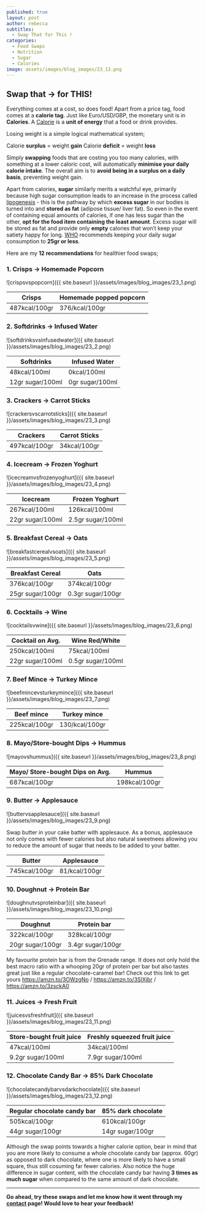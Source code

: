 ```yaml
---
published: true
layout: post
author: rebecca
subtitles:
  - Swap That for This !
categories:
  - Food Swaps
  - Nutrition
  - Sugar
  - Calories
image: assets/images/blog_images/23_13.png
---
```

## Swap that -> for THIS! 

Everything comes at a cost, so does food! Apart from a price tag, food comes at a **calorie tag**. Just like Euro/USD/GBP, the monetary unit is in **Calories**. A [Calorie](https://www.nhs.uk/live-well/healthy-weight/managing-your-weight/understanding-calories/) is a **unit of energy** that a food or drink provides. 

Losing weight is a simple logical mathematical system; 

Calorie **surplus** = weight **gain**
Calorie **deficit** = weight **loss**

Simply **swapping** foods that are costing you too many calories, with something at a lower caloric cost, will automatically **minimise your daily calorie intake**. The overall aim is to **avoid being in a surplus on a daily basis**, preventing weight gain. 

Apart from calories, **sugar** similarly merits a watchful eye, primarily because high sugar consumption leads to an increase in the process called [lipogenesis](https://www.sciencedirect.com/topics/agricultural-and-biological-sciences/lipogenesis) - this is the pathway by which **excess sugar** in our bodies is turned into and **stored as fat** (adipose tissue/ liver fat). So even in the event of containing equal amounts of calories, if one has less sugar than the other, **opt for the food item containing the least amount**. Excess sugar will be stored as fat and provide only **empty** calories that won’t keep your satiety happy for long. [WHO](https://www.who.int/news/item/04-03-2015-who-calls-on-countries-to-reduce-sugars-intake-among-adults-and-children#:~:text=A%20new%20WHO%20guideline%20recommends,would%20provide%20additional%20health%20benefits.) recommends keeping your daily sugar consumption to **25gr or less**. 

Here are my **12 recommendations** for healthier food swaps; 

### 1. Crisps -> Homemade Popcorn 
![crispsvspopcorn]({{ site.baseurl }}/assets/images/blog_images/23_1.png)

| Crisps      | Homemade popped popcorn |
| ----------- | ----------- |
| 487kcal/100gr      |   376/kcal/100gr |

### 2. Softdrinks -> Infused Water
![softdrinksvsinfusedwater]({{ site.baseurl }}/assets/images/blog_images/23_2.png)

| Softdrinks     | Infused Water |
| ----------- | ----------- |
| 48kcal/100ml      |   0kcal/100ml       |
| 12gr sugar/100ml   |   0gr sugar/100ml        |

### 3. Crackers -> Carrot Sticks
![crackersvscarrotsticks]({{ site.baseurl }}/assets/images/blog_images/23_3.png)

| Crackers     | Carrot Sticks |
| ----------- | ----------- |
| 497kcal/100gr      |  34kcal/100gr       |

### 4. Icecream -> Frozen Yoghurt 
![icecreamvsfrozenyoghurt]({{ site.baseurl }}/assets/images/blog_images/23_4.png)

| Icecream     | Frozen Yoghurt |
| ----------- | ----------- |
| 267kcal/100ml      |  126kcal/100ml       |
| 22gr sugar/100ml   |   2.5gr sugar/100ml        |

### 5. Breakfast Cereal -> Oats 
![breakfastcerealvsoats]({{ site.baseurl }}/assets/images/blog_images/23_5.png)

| Breakfast Cereal     | Oats |
| ----------- | ----------- |
| 376kcal/100gr     |  374kcal/100gr       |
| 25gr sugar/100gr   |   0.3gr sugar/100gr        |

### 6. Cocktails -> Wine 
![cocktailsvwine]({{ site.baseurl }}/assets/images/blog_images/23_6.png)

| Cocktail on Avg.     | Wine Red/White |
| ----------- | ----------- |
| 250kcal/100ml      |75kcal/100ml       |
| 22gr sugar/100ml   |   0.5gr sugar/100ml        |

### 7. Beef Mince -> Turkey Mince
![beefmincevsturkeymince]({{ site.baseurl }}/assets/images/blog_images/23_7.png)

| Beef mince      | Turkey mince |
| ----------- | ----------- |
| 225kcal/100gr      |   130/kcal/100gr |

### 8. Mayo/Store-bought Dips -> Hummus 
![mayovshummus]({{ site.baseurl }}/assets/images/blog_images/23_8.png)

| Mayo/ Store-bought Dips on Avg.     | Hummus |
| ----------- | ----------- |
| 687kcal/100gr      |   198kcal/100gr |

### 9. Butter -> Applesauce 
![buttervsapplesauce]({{ site.baseurl }}/assets/images/blog_images/23_9.png)

Swap butter in your cake batter with applesauce. As a bonus, applesauce not only comes with fewer calories but also natural sweetnees allowing you to reduce the amount of sugar that needs to be added to your batter. 

| Butter      | Applesauce |
| ----------- | ----------- |
| 745kcal/100gr      |   81/kcal/100gr |

### 10. Doughnut -> Protein Bar 
![doughnutvsproteinbar]({{ site.baseurl }}/assets/images/blog_images/23_10.png)

| Doughnut    | Protein bar |
| ----------- | ----------- |
| 322kcal/100gr     |  328kcal/100gr       |
| 20gr sugar/100gr   |   3.4gr sugar/100gr        |

My favourite protein bar is from the Grenade range. It does not only hold the best macro ratio with a whooping 20gr of protein per bar but also tastes great just like a regular chocolate-caramel bar! 
Check out this link to get yours https://amzn.to/3OWzgNo / https://amzn.to/3SlXjbr / https://amzn.to/3zsckA0

### 11. Juices -> Fresh Fruit 
![juicesvsfreshfruit]({{ site.baseurl }}/assets/images/blog_images/23_11.png)

| Store-bought fruit juice     | Freshly squeezed fruit juice |
| ----------- | ----------- |
| 47kcal/100ml      |  34kcal/100ml       |
| 9.2gr sugar/100ml   |   7.9gr sugar/100ml        |

### 12. Chocolate Candy Bar -> 85% Dark Chocolate 
![chocolatecandybarvsdarkchocolate]({{ site.baseurl }}/assets/images/blog_images/23_12.png)

| Regular chocolate candy bar    | 85% dark chocolate |
| ----------- | ----------- |
| 505kcal/100gr     |  610kcal/100gr       |
| 44gr sugar/100gr   |   14gr sugar/100gr        |

Although the swap points towards a higher calorie option, bear in mind that you are more likely to consume a whole chocolate candy bar (approx. 60gr) as opposed to dark chocolate, where one is more likely to have a small square, thus still cosuming far fewer calories. Also notice the huge difference in sugar content, with the chocolate candy bar having **3 times as much sugar** when compared to the same amount of dark chocolate.

-----------------------------------------------------------------------------------------------------------

**Go ahead, try these swaps and let me know how it went through my [contact](/contact) page! Would love to hear your feedback!**

